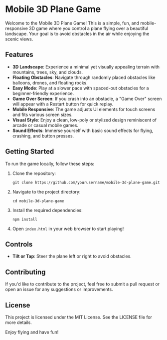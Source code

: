 # Mobile 3D Plane Game

Welcome to the Mobile 3D Plane Game! This is a simple, fun, and mobile-responsive 3D game where you control a plane flying over a beautiful landscape. Your goal is to avoid obstacles in the air while enjoying the scenic views.

## Features

- **3D Landscape**: Experience a minimal yet visually appealing terrain with mountains, trees, sky, and clouds.
- **Floating Obstacles**: Navigate through randomly placed obstacles like balloons, drones, and floating rocks.
- **Easy Mode**: Play at a slower pace with spaced-out obstacles for a beginner-friendly experience.
- **Game Over Screen**: If you crash into an obstacle, a "Game Over" screen will appear with a Restart button for quick replay.
- **Mobile Responsive**: The game adjusts UI elements for touch screens and fits various screen sizes.
- **Visual Style**: Enjoy a clean, low-poly or stylized design reminiscent of arcade or casual mobile games.
- **Sound Effects**: Immerse yourself with basic sound effects for flying, crashing, and button presses.

## Getting Started

To run the game locally, follow these steps:

1. Clone the repository:
   ```
   git clone https://github.com/yourusername/mobile-3d-plane-game.git
   ```

2. Navigate to the project directory:
   ```
   cd mobile-3d-plane-game
   ```

3. Install the required dependencies:
   ```
   npm install
   ```

4. Open `index.html` in your web browser to start playing!

## Controls

- **Tilt or Tap**: Steer the plane left or right to avoid obstacles.

## Contributing

If you'd like to contribute to the project, feel free to submit a pull request or open an issue for any suggestions or improvements.

## License

This project is licensed under the MIT License. See the LICENSE file for more details.

Enjoy flying and have fun!